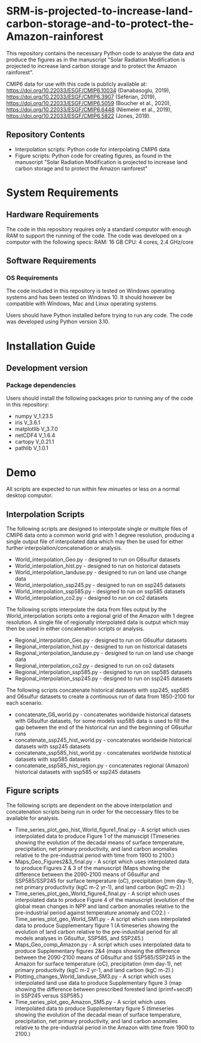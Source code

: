 # SRM-is-projected-to-increase-land-carbon-storage-and-to-protect-the-Amazon-rainforest

This repository contains the necessary Python code to analyse the data and produce the figures as in the manuscript "Solar Radiation Modification is projected to increase land carbon storage and to protect the Amazon rainforest". 

CMIP6 data for use with this code is publicly available at: https://doi.org/10.22033/ESGF/CMIP6.10034 (Danabasoglu, 2019), https://doi.org/10.22033/ESGF/CMIP6.3907 (Séférian, 2019), https://doi.org/10.22033/ESGF/CMIP6.5059 (Boucher et al., 2020), https://doi.org/10.22033/ESGF/CMIP6.6448 (Niemeier et al., 2019), https://doi.org/10.22033/ESGF/CMIP6.5822 (Jones, 2019). 

## Repository Contents
- Interpolation scripts: Python code for interpolating CMIP6 data
- Figure scripts: Python code for creating figures, as found in the manuscript "Solar Radiation Modification is projected to increase land carbon storage and to protect the Amazon rainforest"

# System Requirements 
## Hardware Requirements
The code in this repository requires only a standard computor with enough RAM to support the running of the code. The code was developed on a computor with the following specs:
  RAM: 16 GB
  CPU: 4 cores, 2.4 GHz/core 

## Software Requirements
### OS Requirements 
The code included in this repository is tested on Windows operating systems and has been tested on Windows 10. It should however be compatible with Windows, Mac and Linux operating systems. 

Users should have Python installed before trying to run any code. The code was developed using Python version 3.10. 

# Installation Guide
## Development version
### Package dependencies
Users should install the following packages prior to running any of the code in this repository: 
  - numpy V_1.23.5
  - iris V_3.6.1
  - matplotlib V_3.7.0
  - netCDF4 V_1.6.4
  - cartopy V_0.21.1
  - pathlib V_1.0.1

# Demo
All scripts are expected to run within few minuetes or less on a normal desktop computor. 

## Interpolation Scripts
The following scripts are designed to interpolate single or multiple files of CMIP6 data onto a common world grid with 1 degree resolution, producing a single output file of interpolated data which may then be used for either further interpolation/concatenation or analysis.
  - World_interpolation_Geo.py - designed to run on G6sulfur datasets
  - World_interpolation_hist.py - designed to run on historical datasets
  - World_interpolation_landuse.py - designed to run on land use change data
  - World_interpolation_ssp245.py - designed to run on ssp245 datasets
  - World_interpolation_ssp585.py - designed to run on ssp585 datasets
  - World_interpolation_co2.py - designed to run on co2 datasets

The following scripts interpolate the data from files output by the World_interpolation scripts onto a regional grid of the Amazon with 1 degree resolution. A single file of regionally interpolated data is output which may then be used in either concatenation scripts or analysis. 
  - Regional_interpolation_Geo.py - designed to run on G6sulfur datasets
  - Regional_interpolation_hist.py - designed to run on historical datasets
  - Regional_interpolation_landuse.py - designed to run on land use change data
  - Regional_interpolation_co2.py - designed to run on co2 datasets
  - Regional_interpolation_ssp585.py - designed to run on ssp585 datasets
  - Regional_interpolation_ssp245.py - designed to run on ssp245 datasets

The following scripts concatenate historical datasets with ssp245, ssp585 and G6sulfur datasets to create a continuous run of data from 1850-2100 for each scenario. 
  - concatenate_G6_world.py - concatenates worldwide historical datasets with G6sulfur datasets, for some models ssp585 data is used to fill the gap between the end of the       historical run and the beginning of G6sulfur runs
  - concatenate_ssp245_hist_world.py - concatenates worldwide historical datasets with ssp245 datasets
  - concatenate_ssp585_hist_world.py - concatenates worldwide histotical datasets with ssp585 datasets 
  - concatenate_ssp585_hist_region.py - concatenates regional (Amazon) historical datasets with ssp585 or ssp245 datasets

## Figure scripts
The following scripts are dependent on the above interpolation and concatenation scripts being run in order for the neccessary files to be available for analysis. 

- Time_series_plot_geo_hist_World_figure1_final.py - A script which uses  interpolated data to produce Figure 1 of the manuscipt (Timeseries showing the evolution of the decadal means of surface temperature, precipitation, net primary productivity, and land carbon anomalies relative to the pre-industrial period with time from 1900 to 2100.)
- Maps_Geo_Figures2&3_final.py - A script which uses interpolated data to produce Figures 2 & 3 of the manuscript (Maps showing the difference between the 2090-2100 means of G6sulfur and SSP585/SSP245 for surface temperature (oC), precipitation (mm day-1), net primary productivity (kgC m-2 yr-1), and land carbon (kgC m-2).)
- Time_series_plot_geo_World_figure4_final.py - A script which uses interpolated data to produce Figure 4 of the manuscript (evolution of the global mean changes in NPP and land carbon anomalies relative to the pre-industrial period against temperature anomaly and CO2.)
-Time_series_plot_geo_World_SM1.py - A script which uses interpolated data to produce Supplementary figure 1 (A timeseries showing the evolution of land carbon relative to the pre-industrial period for all models analyses in G6sulfur, SSP585, and SSP245.)
- Maps_Geo_comp_Amazon.py - A script which uses interpolated data to produce Supplementary figures 2&4 (maps showing the difference between the 2090-2100 means of G6sulfur and SSP585/SSP245 in the Amazon for surface temperature (oC), precipitation (mm day-1), net primary productivity (kgC m-2 yr-1, and land carbon (kgC m-2).)
- Plotting_changes_World_landuse_SM3.py - A script which uses interpolated land use data to produce Supplementary figure 3 (map showing the difference between prescribed forested land (primf+secdf) in SSP245 versus SSP585.)
- Time_series_plot_geo_Amazon_SM5.py - A script which uses interpolated data to produce Supplementary figure 5 (timeseries showing the evolution of the decadal mean of surface temperature, precipitation, net primary productivity, and land carbon anomalies relative to the pre-industrial period in the Amazon with time from 1900 to 2100.) 

